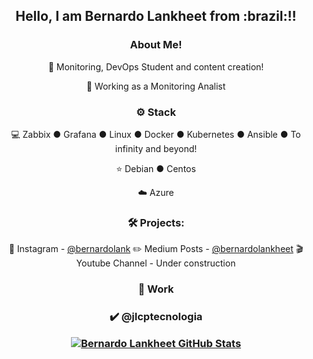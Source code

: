 <div align="center">
<h2>Hello, I am Bernardo Lankheet from :brazil:!! </h2>

<h3>  About Me!</h3>

  🤷‍ Monitoring, DevOps Student and content creation!
  
  💼 Working as a Monitoring Analist

<h3>⚙️ Stack</h3>

  💻 Zabbix ● Grafana ● Linux ● Docker ● Kubernetes ● Ansible ● To infinity and beyond!
  
  ⭐ Debian ● Centos 
  
  ☁️ Azure

<h3>🛠️ Projects:</h3>

  📸 Instagram - [@bernardolank](https://www.instagram.com/bernardolank)
  ✏️ Medium Posts - [@bernardolankheet](https://medium.com/@bernardolankheet)
  🎬 Youtube Channel - Under construction
  
<h3> 🏢 Work <h3>
 ✔️ @jlcptecnologia  

[![Bernardo Lankheet GitHub Stats](https://github-readme-stats.vercel.app/api?username=bernardolankheet&show_icons=true)](https://github.com/bernardolankheet)
<!--
**bernardolankheet/bernardolankheet** is a ✨ _special_ ✨ repository because its `README.md` (this file) appears on your GitHub profile.
